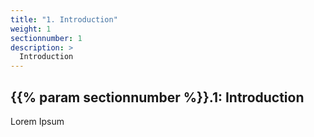 ```yaml
---
title: "1. Introduction"
weight: 1
sectionnumber: 1
description: >
  Introduction
---
```



## {{% param sectionnumber %}}.1: Introduction

Lorem Ipsum
